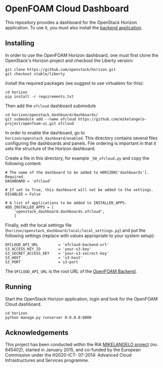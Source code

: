 # OpenFOAM Cloud Dashboard

This repository provides a dashboard for the OpenStack Horizon application. To
use it, you must also install the [backend
application](https://github.com/mikelangelo-project/openfoam-cloud.git).

## Installing

In order to use the OpenFOAM Horizon dashboard, one must first clone the
OpenStack's Horizon project and checkout the Liberty version:

    git clone https://github.com/openstack/horizon.git
    git checkout stable/liberty

Install the required packages (we suggest to use virtualenv for this):

    cd horizon
    pip install -r requirements.txt

Then add the `ofcloud` dashboard submodule

    cd horizon/openstack_dashboard/dashboards/
    git submodule add --name ofcloud https://github.com/mikelangelo-project/openfoam-ui.git ofcloud

In order to enable the dashboard, go to `horizon/openstack_dashboard/enabled`.
This directory contains several files configuring the dashboards and panels.
File ordering is important in that it sets the structure of the Horizon
dashboard.

Create a file in this directory, for example `_50_ofcloud.py` and copy the 
following content:

    # The name of the dashboard to be added to HORIZON['dashboards']. Required.
    DASHBOARD = 'ofcloud'
    
    # If set to True, this dashboard will not be added to the settings.
    DISABLED = False
    
    # A list of applications to be added to INSTALLED_APPS.
    ADD_INSTALLED_APPS = [ 
        'openstack_dashboard.dashboards.ofcloud',
        ] 

Finally, edit the local settings file (`horizon/openstack_dashboard/local/local_settings.py`)
and put the following settings (replace with values appropriate to your
system setup):

    OFCLOUD_API_URL         = 'ofcloud-backend-url'
    S3_ACCESS_KEY_ID        = 'your-s3-key'
    S3_SECRET_ACCESS_KEY    = 'your-s3-secrect-key'
    S3_HOST                 = 's3-host'
    S3_PORT                 = s3-port

The `OFCLOUD_API_URL` is the root URL of the [OpenFOAM Backend](https://github.com/mikelangelo-project/openfoam-cloud.git).

## Running

Start the OpenStack Horizon application, login and look for the OpenFOAM Cloud
dashboard.

    cd horizon
    python manage.py runserver 0.0.0.0:8000

## Acknowledgements

This project  has been conducted within the RIA [MIKELANGELO
project](https://www.mikelangelo-project.eu) (no.  645402), started in January
2015, and co-funded by the European Commission under the H2020-ICT- 07-2014:
Advanced Cloud Infrastructures and Services programme.
